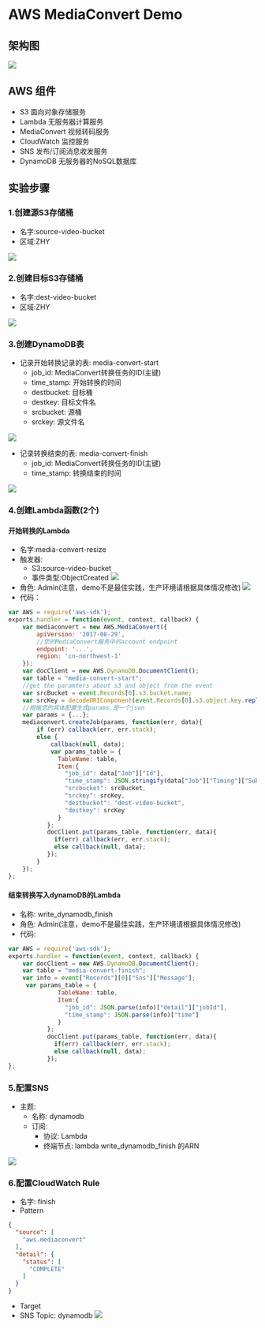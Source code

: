 # AWS MediaConvert Demo
## 架构图
![](https://image-resources-aws.s3.amazonaws.com/54129C4CB8D01CBA5BDE94414122566B.png)

## AWS 组件
* S3 面向对象存储服务
* Lambda 无服务器计算服务
* MediaConvert 视频转码服务
* CloudWatch 监控服务
* SNS 发布/订阅消息收发服务
* DynamoDB 无服务器的NoSQL数据库

## 实验步骤
### 1.创建源S3存储桶
* 名字:source-video-bucket
* 区域:ZHY

![](https://image-resources-aws.s3.amazonaws.com/Screen+Shot+2019-06-26+at+9.59.58+PM.png)

### 2.创建目标S3存储桶
* 名字:dest-video-bucket
* 区域:ZHY

![](https://image-resources-aws.s3.amazonaws.com/Screen+Shot+2019-06-26+at+10.04.03+PM.png)

### 3.创建DynamoDB表
* 记录开始转换记录的表: media-convert-start
    * job_id: MediaConvert转换任务的ID(主键)
    * time_stamp: 开始转换的时间
    * destbucket: 目标桶
    * destkey: 目标文件名
    * srcbucket: 源桶
    * srckey: 源文件名

![](https://image-resources-aws.s3.amazonaws.com/Screen+Shot+2019-06-26+at+10.28.55+PM.png)
* 记录转换结束的表: media-convert-finish
    * job_id: MediaConvert转换任务的ID(主键)
    * time_stamp: 转换结束的时间

![](https://image-resources-aws.s3.amazonaws.com/Screen+Shot+2019-06-26+at+10.28.55+PM.png)

### 4.创建Lambda函数(2个)
#### 开始转换的Lambda
* 名字:media-convert-resize
* 触发器:
    * S3:source-video-bucket
    * 事件类型:ObjectCreated
![](https://image-resources-aws.s3.amazonaws.com/Screen+Shot+2019-06-26+at+10.07.36+PM.png)
* 角色: Admin(注意，demo不是最佳实践，生产环境请根据具体情况修改)
![](https://image-resources-aws.s3.amazonaws.com/Screen+Shot+2019-06-26+at+10.14.23+PM.png)
* 代码：
```javascript
var AWS = require('aws-sdk');
exports.handler = function(event, context, callback) {
    var mediaconvert = new AWS.MediaConvert({
        apiVersion: '2017-08-29',
        //您的MediaConvert服务中的account endpoint
        endpoint: '...',
        region: 'cn-northwest-1'
    });
    var docClient = new AWS.DynamoDB.DocumentClient();
    var table = "media-convert-start";
    //get the paramters about s3 and object from the event
    var srcBucket = event.Records[0].s3.bucket.name;
    var srcKey = decodeURIComponent(event.Records[0].s3.object.key.replace(/\+/g, " "));
    //根据您的具体配置生成params,是一个json
    var params = {...};
    mediaconvert.createJob(params, function(err, data){
        if (err) callback(err, err.stack);
        else {
            callback(null, data);
            var params_table = {
              TableName: table,
              Item:{
                "job_id": data["Job"]["Id"],
                "time_stamp": JSON.stringify(data["Job"]["Timing"]["SubmitTime"]),
                "srcbucket": srcBucket,
                "srckey": srcKey,
                "destbucket": "dest-video-bucket",
                "destkey": srcKey
              }
           };
           docClient.put(params_table, function(err, data){
             if(err) callback(err, err.stack);
             else callback(null, data);
           });
        }
    });  
};
```
#### 结束转换写入dynamoDB的Lambda
* 名称: write_dynamodb_finish
* 角色: Admin(注意，demo不是最佳实践，生产环境请根据具体情况修改)
* 代码:
```javascript
var AWS = require('aws-sdk');
exports.handler = function(event, context, callback) {
    var docClient = new AWS.DynamoDB.DocumentClient();
    var table = "media-convert-finish";
    var info = event["Records"][0]["Sns"]["Message"];
     var params_table = {
              TableName: table,
              Item:{
                "job_id": JSON.parse(info)["detail"]["jobId"],
                "time_stamp": JSON.parse(info)["time"]
              }
           };
           docClient.put(params_table, function(err, data){
             if(err) callback(err, err.stack);
             else callback(null, data);
           });
};
```

### 5.配置SNS
* 主题: 
    * 名称: dynamodb
    * 订阅: 
        * 协议: Lambda
        * 终端节点: lambda write_dynamodb_finish 的ARN

![](https://image-resources-aws.s3.amazonaws.com/Screen+Shot+2019-06-26+at+10.51.17+PM-1.png)

### 6.配置CloudWatch Rule
* 名字: finish
* Pattern
```json
{
  "source": [
    "aws.mediaconvert"
  ],
  "detail": {
    "status": [
      "COMPLETE"
    ]
  }
}
```
* Target
* SNS Topic: dynamodb
![](https://image-resources-aws.s3.amazonaws.com/Screen+Shot+2019-06-26+at+10.59.44+PM-1.png)